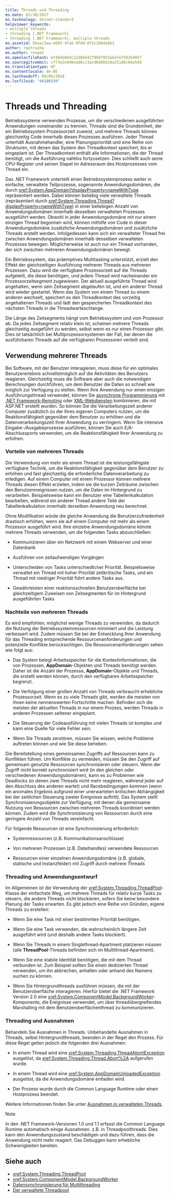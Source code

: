 ```yaml
---
title: Threads und Threading
ms.date: 03/30/2017
ms.technology: dotnet-standard
helpviewer_keywords:
- multiple threads
- threading [.NET Framework]
- threading [.NET Framework], multiple threads
ms.assetid: 5baac3aa-e603-4fa6-9f89-0f2c1084e6b1
author: rpetrusha
ms.author: ronpet
ms.openlocfilehash: ef464b0d4c22d04d42f9b6f953abefe7582b4957
ms.sourcegitcommit: c7f3e2e9d6ead6cc3acd0d66b10a251d0c66e59d
ms.translationtype: HT
ms.contentlocale: de-DE
ms.lasthandoff: 09/09/2018
ms.locfileid: "44188539"
---
```

# <a name="threads-and-threading"></a>Threads und Threading
Betriebssysteme verwenden Prozesse, um die verschiedenen ausgeführten Anwendungen voneinander zu trennen. Threads sind die Grundeinheit, der ein Betriebssystem Prozessorzeit zuweist, und mehrere Threads können gleichzeitig Code innerhalb dieses Prozesses ausführen. Jeder Thread unterhält Ausnahmehandler, eine Planungspriorität und eine Reihe von Strukturen, mit denen das System den Threadkontext speichert, bis er eingeplant ist. Der Threadkontext enthält alle Informationen, die der Thread benötigt, um die Ausführung nahtlos fortzusetzen. Dies schließt auch seine CPU-Register und seinen Stapel im Adressraum des Hostprozesses vom Thread ein.  
  
 Das .NET Framework unterteilt einen Betriebssystemprozess weiter in einfache, verwaltete Teilprozesse, sogenannte Anwendungsdomänen, die durch <xref:System.AppDomain?displayProperty=nameWithType> repräsentiert werden. Dabei können beliebig viele verwaltete Threads (repräsentiert durch <xref:System.Threading.Thread?displayProperty=nameWithType>) in einer beliebigen Anzahl von Anwendungsdomänen innerhalb desselben verwalteten Prozesses ausgeführt werden. Obwohl in jeder Anwendungsdomäne mit nur einem einzigen Thread begonnen wird, können mithilfe von Code in dieser Anwendungsdomäne zusätzliche Anwendungsdomänen und zusätzliche Threads erstellt werden. Infolgedessen kann sich ein verwalteter Thread frei zwischen Anwendungsdomänen innerhalb desselben verwalteten Prozesses bewegen. Möglicherweise ist auch nur ein Thread vorhanden, der sich zwischen mehreren Anwendungsdomänen bewegt.  
  
 Ein Betriebssystem, das präemptives Multitasking unterstützt, erzielt den Effekt der gleichzeitigen Ausführung mehrerer Threads aus mehreren Prozessen. Dazu wird die verfügbare Prozessorzeit auf die Threads aufgeteilt, die diese benötigen, und jedem Thread wird nacheinander ein Prozessorzeitsegment zugewiesen. Der aktuell ausgeführte Thread wird angehalten, wenn sein Zeitsegment abgelaufen ist, und ein anderer Thread wird wieder gestartet. Wenn das System von einem Thread zu einem anderen wechselt, speichert es den Threadkontext des vorzeitig angehaltenen Threads und lädt den gespeicherten Threadkontext des nächsten Threads in die Threadwarteschlange.  
  
 Die Länge des Zeitsegments hängt vom Betriebssystem und vom Prozessor ab. Da jedes Zeitsegment relativ klein ist, scheinen mehrere Threads gleichzeitig ausgeführt zu werden, selbst wenn es nur einen Prozessor gibt. Dies ist tatsächlich bei Multiprozessorsystemen der Fall, bei denen die ausführbaren Threads auf die verfügbaren Prozessoren verteilt sind.  
  
## <a name="when-to-use-multiple-threads"></a>Verwendung mehrerer Threads  
 Bei Software, mit der Benutzer interagieren, muss diese für ein optimales Benutzererlebnis schnellstmöglich auf die Aktivitäten des Benutzers reagieren. Gleichzeitig muss die Software aber auch die notwendigen Berechnungen durchführen, um dem Benutzer die Daten so schnell wie möglich zur Verfügung zu stellen. Wenn Ihre Anwendung nur einen einzigen Ausführungsthread verwendet, können Sie [asynchrone Programmierung](../../../docs/standard/asynchronous-programming-patterns/calling-synchronous-methods-asynchronously.md) mit [.NET Framework-Remoting](https://msdn.microsoft.com/library/eccb1d31-0a22-417a-97fd-f4f1f3aa4462) oder [XML-Webdiensten](https://msdn.microsoft.com/library/1e64af78-d705-4384-b08d-591a45f4379c) kombinieren, die mit ASP.NET erstellt wurden. So können Sie die Verarbeitungszeit anderer Computer zusätzlich zu der Ihres eigenen Computers nutzen, um die Reaktionsfähigkeit gegenüber dem Benutzer zu erhöhen und die Datenverarbeitungszeit Ihrer Anwendung zu verringern. Wenn Sie intensive Eingabe-/Ausgabeprozesse ausführen, können Sie auch E/A-Abschlussports verwenden, um die Reaktionsfähigkeit Ihrer Anwendung zu erhöhen.  
  
### <a name="advantages-of-multiple-threads"></a>Vorteile von mehreren Threads  
 Die Verwendung von mehr als einem Thread ist die leistungsfähigste verfügbare Technik, um die Reaktionsfähigkeit gegenüber dem Benutzer zu erhöhen und fast gleichzeitig die erforderliche Datenverarbeitung zu erledigen. Auf einem Computer mit einem Prozessor können mehrere Threads diesen Effekt erzielen, indem sie die kurzen Zeiträume zwischen den Benutzerereignissen nutzen, um die Daten im Hintergrund zu verarbeiten. Beispielsweise kann ein Benutzer eine Tabellenkalkulation bearbeiten, während ein anderer Thread andere Teile der Tabellenkalkulation innerhalb derselben Anwendung neu berechnet.  
  
 Ohne Modifikation würde die gleiche Anwendung die Benutzerzufriedenheit drastisch erhöhen, wenn sie auf einem Computer mit mehr als einem Prozessor ausgeführt wird. Ihre einzelne Anwendungsdomäne könnte mehrere Threads verwenden, um die folgenden Tasks abzuschließen:  
  
-   Kommunizieren über ein Netzwerk mit einem Webserver und einer Datenbank  
  
-   Ausführen von zeitaufwendigen Vorgängen  
  
-   Unterscheiden von Tasks unterschiedlicher Priorität. Beispielsweise verwaltet ein Thread mit hoher Priorität zeitkritische Tasks, und ein Thread mit niedriger Priorität führt andere Tasks aus.  
  
-   Gewährleisten einer reaktionsschnellen Benutzeroberfläche bei gleichzeitigem Zuweisen von Zeitsegmenten für im Hintergrund ausgeführten Tasks  
  
### <a name="disadvantages-of-multiple-threads"></a>Nachteile von mehreren Threads  
 Es wird empfohlen, möglichst wenige Threads zu verwenden, da dadurch die Nutzung der Betriebssystemressourcen minimiert und die Leistung verbessert wird. Zudem müssen Sie bei der Entwicklung Ihrer Anwendung für das Threading entsprechende Ressourcenanforderungen und potenzielle Konflikte berücksichtigen. Die Ressourcenanforderungen sehen wie folgt aus:  
  
-   Das System belegt Arbeitsspeicher für die Kontextinformationen, die von Prozessen, **AppDomain**-Objekten und Threads benötigt werden. Daher ist die Anzahl der Prozesse, **AppDomain**-Objekte und Threads, die erstellt werden können, durch den verfügbaren Arbeitsspeicher begrenzt.  
  
-   Die Verfolgung einer großen Anzahl von Threads verbraucht erhebliche Prozessorzeit. Wenn es zu viele Threads gibt, werden die meisten von ihnen keine nennenswerten Fortschritte machen. Befinden sich die meisten der aktuellen Threads in nur einem Prozess, werden Threads in anderen Prozessen seltener eingeplant.  
  
-   Die Steuerung der Codeausführung mit vielen Threads ist komplex und kann eine Quelle für viele Fehler sein.  
  
-   Wenn Sie Threads zerstören, müssen Sie wissen, welche Probleme auftreten können und wie Sie diese beheben.  
  
 Die Bereitstellung eines gemeinsamen Zugriffs auf Ressourcen kann zu Konflikten führen. Um Konflikte zu vermeiden, müssen Sie den Zugriff auf gemeinsam genutzte Ressourcen synchronisieren oder steuern. Wenn der Zugriff nicht korrekt synchronisiert wird (in den gleichen oder verschiedenen Anwendungsdomänen), kann es zu Problemen wie Deadlocks (in denen zwei Threads nicht mehr reagieren, während jeder auf den Abschluss des anderen wartet) und Racebedingungen kommen (wenn ein anomales Ergebnis aufgrund einer unerwarteten kritischen Abhängigkeit bei der zeitlichen Steuerung zweier Ereignisse auftritt). Das System stellt Synchronisierungsobjekte zur Verfügung, mit denen die gemeinsame Nutzung von Ressourcen zwischen mehreren Threads koordiniert werden können. Zudem wird die Synchronisierung von Ressourcen durch eine geringere Anzahl von Threads vereinfacht.  
  
 Für folgende Ressourcen ist eine Synchronisierung erforderlich:  
  
-   Systemressourcen (z.B. Kommunikationsanschlüsse)  
  
-   Von mehreren Prozessen (z.B. Dateihandles) verwendete Ressourcen  
  
-   Ressourcen einer einzelnen Anwendungsdomäne (z.B. globale, statische und Instanzfelder) mit Zugriff durch mehrere Threads  
  
### <a name="threading-and-application-design"></a>Threading und Anwendungsentwurf  
 Im Allgemeinen ist die Verwendung der <xref:System.Threading.ThreadPool>-Klasse der einfachste Weg, um mehrere Threads für relativ kurze Tasks zu steuern, die andere Threads nicht blockieren, sofern Sie keine besondere Planung der Tasks erwarten. Es gibt jedoch eine Reihe von Gründen, eigene Threads zu erstellen:  
  
-   Wenn Sie eine Task mit einer bestimmten Priorität benötigen.  
  
-   Wenn Sie eine Task verwenden, die wahrscheinlich längere Zeit ausgeführt wird (und deshalb andere Tasks blockiert).  
  
-   Wenn Sie Threads in einem Singlethread-Apartment platzieren müssen (alle **ThreadPool**-Threads befinden sich im Multithread-Apartment).  
  
-   Wenn Sie eine stabile Identität benötigen, die mit dem Thread verbunden ist. Zum Beispiel sollten Sie einen dedizierten Thread verwenden, um ihn abbrechen, anhalten oder anhand des Namens suchen zu können.  
  
-   Wenn Sie Hintergrundthreads ausführen müssen, die mit der Benutzeroberfläche interagieren. Hierfür bietet die .NET Framework Version 2.0 eine <xref:System.ComponentModel.BackgroundWorker>-Komponente, die Ereignisse verwendet, um über threadübergreifendes Marshalling mit dem Benutzeroberflächenthread zu kommunizieren.  
  
### <a name="threading-and-exceptions"></a>Threading und Ausnahmen  
 Behandeln Sie Ausnahmen in Threads. Unbehandelte Ausnahmen in Threads, selbst Hintergrundthreads, beenden in der Regel den Prozess. Für diese Regel gelten jedoch die folgenden drei Ausnahmen:  
  
-   In einem Thread wird eine <xref:System.Threading.ThreadAbortException> ausgelöst, da <xref:System.Threading.Thread.Abort%2A> aufgerufen wurde.  
  
-   In einem Thread wird eine <xref:System.AppDomainUnloadedException> ausgelöst, da die Anwendungsdomäne entladen wird.  
  
-   Der Prozess wurde durch die Common Language Runtime oder einen Hostprozess beendet.  
  
 Weitere Informationen finden Sie unter [Ausnahmen in verwalteten Threads](../../../docs/standard/threading/exceptions-in-managed-threads.md).  
  
> [!NOTE]
>  In den .NET Framework-Versionen 1.0 und 1.1 erfasst die Common Language Runtime automatisch einige Ausnahmen. z.B. in Threadpoolthreads. Dies kann den Anwendungszustand beschädigen und dazu führen, dass die Anwendung nicht mehr reagiert. Das Debuggen kann erhebliche Schwierigkeiten bereiten.  
  
## <a name="see-also"></a>Siehe auch

- <xref:System.Threading.ThreadPool>  
- <xref:System.ComponentModel.BackgroundWorker>  
- [Datensynchronisierung für Multithreading](../../../docs/standard/threading/synchronizing-data-for-multithreading.md)  
- [Der verwaltete Threadpool](../../../docs/standard/threading/the-managed-thread-pool.md)
